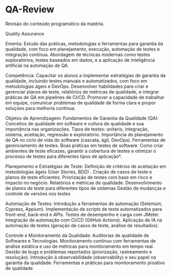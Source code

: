 # QA-Review
Revisão do conteúdo programático da matéria.

Quality Assurance

Ementa: Estudo das práticas, metodologias e ferramentas para garantia da qualidade, com foco em planejamento, execução, automação de testes e integração contínua. Abordagem de técnicas modernas como testes exploratórios, testes baseados em dados, e a aplicação de inteligência artificial na automação de QA.

Competência: Capacitar os alunos a implementar estratégias de garantia da qualidade, incluindo testes manuais e automatizados, com foco em metodologias ágeis e DevOps. Desenvolver habilidades para criar e gerenciar planos de teste, relatórios de métricas de qualidade, e integrar práticas de QA em pipelines de CI/CD. Promover a capacidade de trabalhar em equipe, comunicar problemas de qualidade de forma clara e propor soluções para melhoria contínua.

Objetos de Aprendizagem: Fundamentos de Garantia da Qualidade (QA): Conceitos de qualidade em software e cultura de qualidade e sua importância nas organizações. Tipos de testes: unitário, integração, sistema, aceitação, regressão e exploratório. Importância do planejamento de QA no ciclo de vida do software (cascata, ágil, DevOps). Ferramentas de gerenciamento de testes. Boas práticas em testes de software: Como criar ambientes de teste eficazes, garantir a cobertura de testes e otimizar o processo de testes para diferentes tipos de aplicação*.

Planejamento e Estratégias de Teste: Definição de critérios de aceitação em metodologias ágeis (User Stories, BDD) . Criação de casos de teste e planos de teste eficientes. Priorização de testes com base em risco e impacto no negócio. Relatórios e métricas de qualidade. Desenvolvimento de planos de teste para diferentes tipos de sistemas Gestão de mudanças e controle de versões nos testes

Automação de Testes: Introdução a ferramentas de automação (Selenium, Cypress, Appium). Implementação de scripts de teste automatizados para front-end, back-end e APIs. Testes de desempenho e carga com JMeter. Integração de automação com CI/CD (GitHub Actions). Aplicação de IA na automação de testes (geração de casos de teste, análise de resultados).

Controle e Monitoramento da Qualidade: Auditorias de qualidade de Softwares e Tecnologias. Monitoramento contínuo com ferramentas de análise estática e uso de métricas para monitoramento em tempo real. Gestão de bugs e problemas reportados (priorização, rastreamento e resolução). Introdução à observabilidade (observability) e seu papel na garantia da qualidade. Ferramentas e práticas para monitoramento proativo de qualidade
